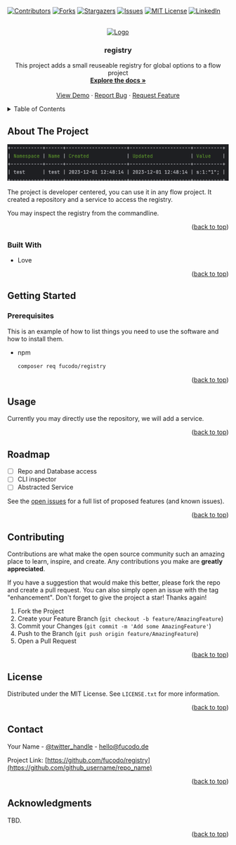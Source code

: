 <!-- Improved compatibility of back to top link: See: https://github.com/othneildrew/Best-README-Template/pull/73 -->
<a name="readme-top"></a>



<!-- PROJECT SHIELDS -->
<!--
*** I'm using markdown "reference style" links for readability.
*** Reference links are enclosed in brackets [ ] instead of parentheses ( ).
*** See the bottom of this document for the declaration of the reference variables
*** for contributors-url, forks-url, etc. This is an optional, concise syntax you may use.
*** https://www.markdownguide.org/basic-syntax/#reference-style-links
-->
[![Contributors][contributors-shield]][contributors-url]
[![Forks][forks-shield]][forks-url]
[![Stargazers][stars-shield]][stars-url]
[![Issues][issues-shield]][issues-url]
[![MIT License][license-shield]][license-url]
[![LinkedIn][linkedin-shield]][linkedin-url]



<!-- PROJECT LOGO -->
<br />
<div align="center">
  <a href="https://github.com/github_username/repo_name">
    <img src="images/logo.png" alt="Logo" width="80" height="80">
  </a>

<h3 align="center">registry</h3>

  <p align="center">
    This project adds a small reuseable registry for global options to a flow project
    <br />
    <a href="https://github.com/fucodo/registry"><strong>Explore the docs »</strong></a>
    <br />
    <br />
    <a href="https://github.com/fucodo/registry">View Demo</a>
    ·
    <a href="https://github.com/fucodo/registry/issues">Report Bug</a>
    ·
    <a href="https://github.com/fucodo/registry/issues">Request Feature</a>
  </p>
</div>



<!-- TABLE OF CONTENTS -->
<details>
  <summary>Table of Contents</summary>
  <ol>
    <li>
      <a href="#about-the-project">About The Project</a>
      <ul>
        <li><a href="#built-with">Built With</a></li>
      </ul>
    </li>
    <li>
      <a href="#getting-started">Getting Started</a>
      <ul>
        <li><a href="#prerequisites">Prerequisites</a></li>
        <li><a href="#installation">Installation</a></li>
      </ul>
    </li>
    <li><a href="#usage">Usage</a></li>
    <li><a href="#roadmap">Roadmap</a></li>
    <li><a href="#contributing">Contributing</a></li>
    <li><a href="#license">License</a></li>
    <li><a href="#contact">Contact</a></li>
    <li><a href="#acknowledgments">Acknowledgments</a></li>
  </ol>
</details>



<!-- ABOUT THE PROJECT -->
## About The Project

[![Product Name Screen Shot][product-screenshot]](https://example.com)

The project is developer centered, you can use it in any flow project.
It created a repository and a service to access the registry.

You may inspect the registry from the commandline.

<p align="right">(<a href="#readme-top">back to top</a>)</p>



### Built With

* Love

<p align="right">(<a href="#readme-top">back to top</a>)</p>



<!-- GETTING STARTED -->
## Getting Started

### Prerequisites

This is an example of how to list things you need to use the software and how to install them.
* npm
  ```sh
  composer req fucodo/registry
  ```

<p align="right">(<a href="#readme-top">back to top</a>)</p>



<!-- USAGE EXAMPLES -->
## Usage

Currently you may directly use the repository, we will add a service.

<p align="right">(<a href="#readme-top">back to top</a>)</p>



<!-- ROADMAP -->
## Roadmap

- [ ] Repo and Database access
- [ ] CLI inspector
- [ ] Abstracted Service

See the [open issues](https://github.com/fucodo/registry/issues) for a full list of proposed features (and known issues).

<p align="right">(<a href="#readme-top">back to top</a>)</p>



<!-- CONTRIBUTING -->
## Contributing

Contributions are what make the open source community such an amazing place to learn, inspire, and create. Any contributions you make are **greatly appreciated**.

If you have a suggestion that would make this better, please fork the repo and create a pull request. You can also simply open an issue with the tag "enhancement".
Don't forget to give the project a star! Thanks again!

1. Fork the Project
2. Create your Feature Branch (`git checkout -b feature/AmazingFeature`)
3. Commit your Changes (`git commit -m 'Add some AmazingFeature'`)
4. Push to the Branch (`git push origin feature/AmazingFeature`)
5. Open a Pull Request

<p align="right">(<a href="#readme-top">back to top</a>)</p>



<!-- LICENSE -->
## License

Distributed under the MIT License. See `LICENSE.txt` for more information.

<p align="right">(<a href="#readme-top">back to top</a>)</p>



<!-- CONTACT -->
## Contact

Your Name - [@twitter_handle](https://twitter.com/fucodo) - hello@fucodo.de

Project Link: [https://github.com/fucodo/registry](https://github.com/github_username/repo_name)

<p align="right">(<a href="#readme-top">back to top</a>)</p>



<!-- ACKNOWLEDGMENTS -->
## Acknowledgments

TBD.

<p align="right">(<a href="#readme-top">back to top</a>)</p>



<!-- MARKDOWN LINKS & IMAGES -->
<!-- https://www.markdownguide.org/basic-syntax/#reference-style-links -->
[contributors-shield]: https://img.shields.io/github/contributors/fucodo/registry.svg?style=for-the-badge
[contributors-url]: https://github.com/fucodo/registry/graphs/contributors
[forks-shield]: https://img.shields.io/github/forks/fucodo/registry.svg?style=for-the-badge
[forks-url]: https://github.com/fucodo/registry/network/members
[stars-shield]: https://img.shields.io/github/stars/fucodo/registry.svg?style=for-the-badge
[stars-url]: https://github.com/fucodo/registry/stargazers
[issues-shield]: https://img.shields.io/github/issues/fucodo/registry.svg?style=for-the-badge
[issues-url]: https://github.com/fucodo/registry/issues
[license-shield]: https://img.shields.io/github/license/fucodo/registry.svg?style=for-the-badge
[license-url]: https://github.com/fucodo/registry/blob/master/LICENSE.txt
[linkedin-shield]: https://img.shields.io/badge/-LinkedIn-black.svg?style=for-the-badge&logo=linkedin&colorB=555
[linkedin-url]: https://linkedin.com/in/linkedin_username
[product-screenshot]: Documentation/Images/screenshot.png
